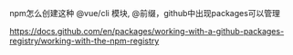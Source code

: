 

npm怎么创建这种 @vue/cli 模块, @前缀，github中出现packages可以管理

https://docs.github.com/en/packages/working-with-a-github-packages-registry/working-with-the-npm-registry